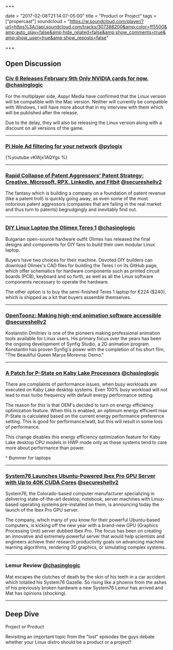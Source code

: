 
+++

date = "2017-02-08T21:14:07-05:00" title = "Product or Project" tags = ["propercast"] soundcloud = "https://w.soundcloud.com/player/?url=https%3A//api.soundcloud.com/tracks/307388200&amp;color=ff5500&amp;auto_play=false&amp;hide_related=false&amp;show_comments=true&amp;show_user=true&amp;show_reposts=false"

+++

## Open Discussion

### [Civ 6 Releases February 9th Only NVIDIA cards for now.](https://www.gamingonlinux.com/articles/early-exclusive-civilization-vi-to-release-february-9th-for-linux-with-a-discount-nvidia-only-for-now.9052) <small style="font-size: 16px">[@chasinglogic](https://twitter.com/chasinglogic)</small>

For the multiplayer side, Aspyr Media have confirmed that the Linux version will be compatible with the Mac version. Neither will currently be compatible with Windows, I will have more about that in my interview with them which will be published after the release.

Due to the delay, they will also be releasing the Linux version along with a discount on all versions of the game.

---


### [Pi Hole Ad filtering for your network](https://pi-hole.net/) <small style="font-size: 16px">[@pylogix](https://twitter.com/pylogix)</small>

{%youtube vKWjx1AQYgs %}

---

### [Rapid Collapse of Patent Aggressors’ Patent Strategy: Creative, Microsoft, RPX, LinkedIn, and Fitbit](http://www.techrights.org/2017/02/05/patent-bubble-strategy/) <small style="font-size: 16px">[@secureshellv2](https://twitter.com/secureshellv2)</small>

The fantasy which is building a company on a foundation of patent revenue (like a patent troll) is quickly going away, as even some of the most notorious patent aggressors (companies that are failing in the real market and thus turn to patents) begrudgingly and inevitably find out.

---
### [DIY Linux Laptop the Olimex Teres 1](http://www.zdnet.com/article/diy-linux-laptop-build-your-own-for-240-with-fully-open-source-olimex-teres-i/) <small style="font-size: 16px">[@chasinglogic](https://twitter.com/chasinglogic)</small>

Bulgarian open-source hardware outfit Olimex has released the final designs and components for DIY fans to build their own modular Linux laptop.

Buyers have two choices for their machine. Devoted DIY builders can download Olimex's CAD files for building the Teres I on its GitHub page, which offer schematics for hardware components such as printed circuit boards (PCB), keyboard and so forth, as well as all the Linux software components necessary to operate the hardware.

The other option is to buy the semi-finished Teres 1 laptop for €224 ($240), which is shipped as a kit that buyers assemble themselves.

---

### [OpenToonz: Making high-end animation software accessible](https://opensource.com/article/17/2/opentoonz-2d-animation-software) <small style="font-size: 16px">[@secureshellv2](https://twitter.com/secureshellv2)</small>

Kostanstin Dmitriev is one of the pioneers making professional animation tools available for Linux users. His primary focus over the years has been the ongoing development of Synfig Studio, a 2D animation program. Konstantin has proven Synfig's power with the completion of his short film, "The Beautiful Queen Marya Morevna: Demo."

---

### [A Patch for P-State on Kaby Lake Processors](https://phoronix.com/scan.php?page=news_item&px=P-State-Kabylake-Patching) <small style="font-size: 16px">[@chasinglogic](https://twitter.com/chasinglogic)</small>

There are complaints of performance issues, when busy workloads are executed on Kaby Lake desktop systems. Even 100% busy workload will not lead to max turbo frequency with default energy performance setting. 

The reason for this is that OEM's decided to turn on energy efficiency optimization feature. When this is enabled, an optimum energy efficient max P-State is calculated based on the current energy performance preference setting. This is good for performance/watt, but this will result in some loss of performance. 

This change disables this energy efficiency optimization feature for Kaby Lake desktop CPU models in HWP mode only as these systems tend to care more about performance than power.

^ Bummer for laptops

---

### [System76 Launches Ubuntu-Powered Ibex Pro GPU Server with Up to 40K CUDA Cores](http://news.softpedia.com/news/system76-launches-ubuntu-based-ibex-pro-gpu-server-with-up-to-40k-cuda-cores-512448.shtml) <small style="font-size: 16px">[@secureshellv2](https://twitter.com/secureshellv2)</small>

System76, the Colorado-based computer manufacturer specializing in delivering state-of-the-art desktop, notebook, server machines with Linux-based operating systems pre-installed on them, is announcing today the launch of the Ibex Pro GPU server.

The company, which many of you know for their powerful Ubuntu-based computers, is kicking off the new year with a brand-new GPU (Graphics Processing Unit) server dubbed Ibex Pro. The focus has been on creating an innovative and extremely powerful server that would help scientists and engineers achieve their research productivity goals on advancing machine learning algorithms, rendering 3D graphics, or simulating complex systems.

---

### Lemur Review <small style="font-size: 16px">[@chasinglogic](https://twitter.com/chasinglogic)</small>

Mat escapes the clutches of death by the skin of his teeth in a car accident which totalled his System76 Gazelle. So rising like a phoenix from the ashes of his previously broken hardware a new System76 Lemur has arrived and Mat has opinions (shocking).

---


## Deep Dive
Project or Product

Revisiting an important topic from the "lost" episodes the guys debate whether your Linux distro should be a product or a project?
